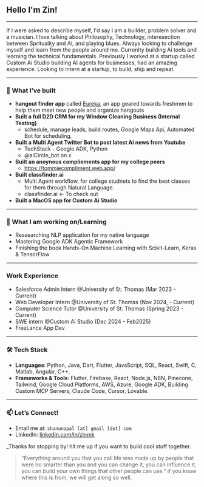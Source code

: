 ## Hello I'm Zin!
---

If I were asked to describe myself, I'd say I am a builder, problem solver and a musician. I love talking about Philosophy, Technology, interesection between Sprituality and Ai, and playing blues. Always looking to challenge myself and learn from the people around me. Currenlty building Ai tools and learning the technical fundamentals. Previously I worked at a startup called Custom Ai Studio building AI agents for businesses, had an amazing experience. Looking to intern at a startup, to build, ship and repeat. 

---

### 💼 What I’ve built 

- **hangout finder app** called [Eureka](https://eurekastudy.app), an app geared towards freshmen to help them meet new people and organize hangouts
- **Built a full D2D CRM for my Window Cleaning Business (Internal Testing)**
  - schedule, manage leads, build routes, Google Maps Api, Automated Bot for scheduling.
- **Built a Multi Agent Twitter Bot to post latest Ai news from Youtube**
  - TechStack - Google ADK, Python
  - @aiCircle_bot on x
- **Built an anoynous compliements app for my college peers**
    - https://tommiecompliment.web.app/   
- **Built classfinder.ai**
    - Multi Agent workflow, for college studnets to find the best classes for them through Natural Language.
    - classfinder.ai <- To check out
- **Built a MacOS app for Custom Ai Studio**

---

### 🌱 What I am working on/Learning

- Ressearching NLP application for my native language 
- Mastering Google ADK Agentic Framework
- Finishing the book Hands-On Machine Learning with Scikit-Learn, Keras & TensorFlow

---

### Work Experience

- Salesforce Admin Intern @University of St. Thomas  (Mar 2023 - Current)
- Web Developer Intern @University of St. Thomas (Nov 2024, - Current)
- Computer Science Tutor @University of St. Thomas (Spring 2023 - Current)
- SWE intern @Custom Ai Studio (Dec 2024 - Feb2025)
- FreeLance App Dev
---

### 🛠️ Tech Stack

- **Languages**: Python, Java, Dart, Flutter, JavaScript, SQL, React, Swift, C, Matlab, Angular, C++. 
- **Frameworks & Tools**: Flutter, Firebase, React, Node.js, N8N, Pinecone, Tailwind, Google Cloud Platforms, AWS, Azure, Google ADK, Building Custom MCP Servers, Claude Code, Cursor, Lovable. 
---


### 📫 Let’s Connect!

- Email me at: `shanunapal [at] gmail [dot] com`
- LinkedIn: [linkedin.com/in/zinmk](https://linkedin.com/in/zinmk)

_Thanks for stopping by! hit me up if you want to build cool stuff together.

> “Everything around you that you call life was made up by people that were no smarter than you and you can change it, you can influence it, you can build your own things that other people can use.” if you know where this is from, we will get along so well. 
